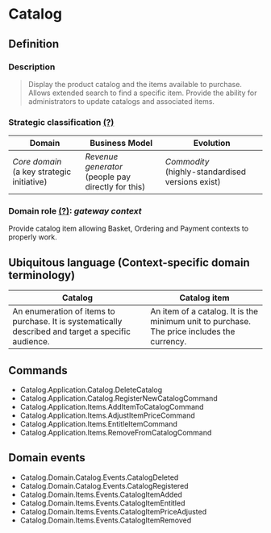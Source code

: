 # Catalog

## Definition

### Description
> Display the product catalog and the items available to purchase. Allows extended search to find a specific item. Provide the ability for administrators to update catalogs and associated items.

### Strategic classification [(?)](https://github.com/ddd-crew/bounded-context-canvas#strategic-classification)
| Domain | Business Model | Evolution |
| ------------ | ------------ | ------------ |
| *Core domain*<br/>(a key strategic initiative) | *Revenue generator*<br/>(people pay directly for this) | *Commodity*<br/>(highly-standardised versions exist) |

### Domain role [(?)](https://github.com/ddd-crew/bounded-context-canvas/blob/master/resources/model-traits-worksheet.md): *gateway context*
Provide catalog item allowing Basket, Ordering and Payment contexts to properly work.


## Ubiquitous language (Context-specific domain terminology)
| Catalog | Catalog item |
| ----- | ----- |
| An enumeration of items to purchase. It is systematically described and target a specific audience. | An item of a catalog. It is the minimum unit to purchase. The price includes the currency. |


## Commands
- Catalog.Application.Catalog.DeleteCatalog
- Catalog.Application.Catalog.RegisterNewCatalogCommand
- Catalog.Application.Items.AddItemToCatalogCommand
- Catalog.Application.Items.AdjustItemPriceCommand
- Catalog.Application.Items.EntitleItemCommand
- Catalog.Application.Items.RemoveFromCatalogCommand


## Domain events
- Catalog.Domain.Catalog.Events.CatalogDeleted
- Catalog.Domain.Catalog.Events.CatalogRegistered
- Catalog.Domain.Items.Events.CatalogItemAdded
- Catalog.Domain.Items.Events.CatalogItemEntitled
- Catalog.Domain.Items.Events.CatalogItemPriceAdjusted
- Catalog.Domain.Items.Events.CatalogItemRemoved

